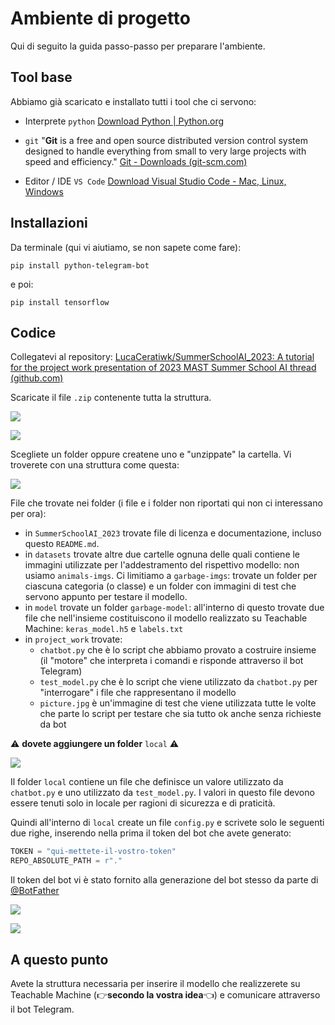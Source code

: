 
# Ambiente di progetto
Qui di seguito la guida passo-passo per preparare l'ambiente.

## Tool base
Abbiamo già scaricato e installato tutti i tool che ci servono:

- Interprete `python`
[Download Python | Python.org](https://www.python.org/downloads/)

- `git`  "**Git** is a free and open source distributed version control system designed to handle everything from small to very large projects with speed and efficiency."
[Git - Downloads (git-scm.com)](https://git-scm.com/downloads)

- Editor / IDE `VS Code`
[Download Visual Studio Code - Mac, Linux, Windows](https://code.visualstudio.com/download)

## Installazioni
Da terminale (qui vi aiutiamo, se non sapete come fare): 
``` shell
pip install python-telegram-bot
```

e poi:

``` shell
pip install tensorflow
```

## Codice
Collegatevi al repository:
[LucaCeratiwk/SummerSchoolAI_2023: A tutorial for the project work presentation of 2023 MAST Summer School AI thread (github.com)](https://github.com/LucaCeratiwk/SummerSchoolAI_2023)

Scaricate il file `.zip` contenente tutta la struttura.

![](README_imgs/download1.png)

![](README_imgs/download2.png)

Scegliete un folder oppure createne uno e "unzippate" la cartella. Vi troverete con una struttura come questa:

![](README_imgs/folder_structure.svg)

File che trovate nei folder (i file e i folder non riportati qui non ci interessano per ora):

- in `SummerSchoolAI_2023` trovate file di licenza e documentazione, incluso questo `README.md`.
- in `datasets` trovate altre due cartelle ognuna delle quali contiene le immagini utilizzate per l'addestramento del rispettivo modello: non usiamo `animals-imgs`. Ci limitiamo a `garbage-imgs`: trovate un folder per ciascuna categoria (o classe) e un folder con immagini di test che servono appunto per testare il modello.
- in `model` trovate un folder `garbage-model`: all'interno di questo trovate due file che nell'insieme costituiscono il modello realizzato su Teachable Machine: `keras_model.h5` e `labels.txt`
- in `project_work` trovate:
	- `chatbot.py` che è lo script che abbiamo provato a costruire insieme (il "motore" che interpreta i comandi e risponde attraverso il bot Telegram)
	- `test_model.py` che è lo script che viene utilizzato da `chatbot.py` per "interrogare" i file che rappresentano il modello
	- `picture.jpg` è un'immagine di test che viene utilizzata tutte le volte che parte lo script per testare che sia tutto ok anche senza richieste da bot

⚠ **dovete aggiungere un folder** `local` ⚠

![](README_imgs/folder_structure_2.svg)

Il folder `local` contiene un file che definisce un valore utilizzato da `chatbot.py` e uno utilizzato da `test_model.py`.
I valori in questo file devono essere tenuti solo in locale per ragioni di sicurezza e di praticità.

Quindi all'interno di `local` create un file `config.py` e scrivete solo le seguenti due righe, inserendo nella prima il token del bot che avete generato:

``` python
TOKEN = "qui-mettete-il-vostro-token"
REPO_ABSOLUTE_PATH = r"."
```

Il token del bot vi è stato fornito alla generazione del bot stesso da parte di [@BotFather](https://web.telegram.org/k/#@BotFather)

![](README_imgs/bot1.png)

![](README_imgs/bot2.png)

## A questo punto
Avete la struttura necessaria per inserire il modello che realizzerete su Teachable Machine (:point_right:**secondo la vostra idea**:point_left:) e comunicare attraverso il bot Telegram.




